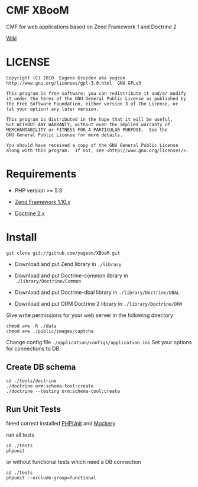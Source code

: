 # CMF XBooM

 CMF for web applications based on Zend Framework 1 and Doctrine 2

 [Wiki](http://github.com/yugeon/XBooM/wiki/_pages)

# LICENSE

    Copyright (C) 2010  Eugene Gruzdev aka yugeon
    http://www.gnu.org/licenses/gpl-3.0.html  GNU GPLv3

    This program is free software: you can redistribute it and/or modify
    it under the terms of the GNU General Public License as published by
    the Free Software Foundation, either version 3 of the License, or
    (at your option) any later version.

    This program is distributed in the hope that it will be useful,
    but WITHOUT ANY WARRANTY; without even the implied warranty of
    MERCHANTABILITY or FITNESS FOR A PARTICULAR PURPOSE.  See the
    GNU General Public License for more details.

    You should have received a copy of the GNU General Public License
    along with this program.  If not, see <http://www.gnu.org/licenses/>.

# Requirements

 * PHP version >= 5.3

 * [Zend Framework 1.10.x](http://framework.zend.com/download/latest)

 * [Doctrine 2.x](http://www.doctrine-project.org/projects/orm/download)

# Install

    git clone git://github.com/yugeon/XBooM.git

 * Download and put Zend library in `./library`

 * Download and put Doctrine-common library in `./library/Doctrine/Common`
 * Download and put Doctrine-dbal library in `./library/Doctrine/DBAL`
 * Download and put ORM Doctrine 2 library in `./library/Doctrine/ORM`

 Give write permissions for your web server in the following directory

    chmod a+w -R ./data
    chmod a+w ./public/images/captcha

Change config file `./application/configs/application.ini` Set your options for connections to DB.

## Create DB schema

    cd ./tools/doctrine
    ./doctrine orm:schema-tool:create
    ./doctrine --testing orm:schema-tool:create

## Run Unit Tests

Need correct installed [PHPUnit](http://phpunit.de) and [Mockery](http://github.com/padraic/mockery)

run all tests

    cd ./tests
    phpunit

or without functional tests which need a DB connection

    cd ./tests
    phpunit --exclude-group=functional